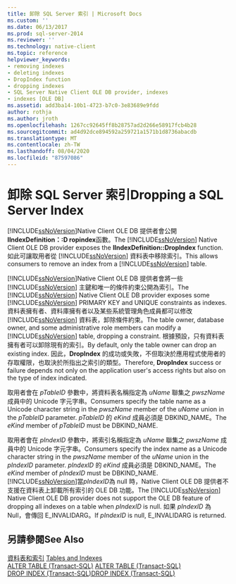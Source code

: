 ```yaml
---
title: 卸除 SQL Server 索引 | Microsoft Docs
ms.custom: ''
ms.date: 06/13/2017
ms.prod: sql-server-2014
ms.reviewer: ''
ms.technology: native-client
ms.topic: reference
helpviewer_keywords:
- removing indexes
- deleting indexes
- DropIndex function
- dropping indexes
- SQL Server Native Client OLE DB provider, indexes
- indexes [OLE DB]
ms.assetid: add3ba14-10b1-4723-b7c0-3e83689e9fdd
author: rothja
ms.author: jroth
ms.openlocfilehash: 1267cc92645ff8b28757ad2d266e58917fcb4b28
ms.sourcegitcommit: ad4d92dce894592a259721a1571b1d8736abacdb
ms.translationtype: MT
ms.contentlocale: zh-TW
ms.lasthandoff: 08/04/2020
ms.locfileid: "87597086"
---
```

# <a name="dropping-a-sql-server-index"></a><span data-ttu-id="b05ec-102">卸除 SQL Server 索引</span><span class="sxs-lookup"><span data-stu-id="b05ec-102">Dropping a SQL Server Index</span></span>
  <span data-ttu-id="b05ec-103">[!INCLUDE[ssNoVersion](../../includes/ssnoversion-md.md)]Native Client OLE DB 提供者會公開**IIndexDefinition：:D ropindex**函數。</span><span class="sxs-lookup"><span data-stu-id="b05ec-103">The [!INCLUDE[ssNoVersion](../../includes/ssnoversion-md.md)] Native Client OLE DB provider exposes the **IIndexDefinition::DropIndex** function.</span></span> <span data-ttu-id="b05ec-104">如此可讓取用者從 [!INCLUDE[ssNoVersion](../../includes/ssnoversion-md.md)] 資料表中移除索引。</span><span class="sxs-lookup"><span data-stu-id="b05ec-104">This allows consumers to remove an index from a [!INCLUDE[ssNoVersion](../../includes/ssnoversion-md.md)] table.</span></span>  
  
 <span data-ttu-id="b05ec-105">[!INCLUDE[ssNoVersion](../../includes/ssnoversion-md.md)]Native Client OLE DB 提供者會將一些 [!INCLUDE[ssNoVersion](../../includes/ssnoversion-md.md)] 主鍵和唯一的條件約束公開為索引。</span><span class="sxs-lookup"><span data-stu-id="b05ec-105">The [!INCLUDE[ssNoVersion](../../includes/ssnoversion-md.md)] Native Client OLE DB provider exposes some [!INCLUDE[ssNoVersion](../../includes/ssnoversion-md.md)] PRIMARY KEY and UNIQUE constraints as indexes.</span></span> <span data-ttu-id="b05ec-106">資料表擁有者、資料庫擁有者以及某些系統管理角色成員都可以修改 [!INCLUDE[ssNoVersion](../../includes/ssnoversion-md.md)] 資料表，卸除條件約束。</span><span class="sxs-lookup"><span data-stu-id="b05ec-106">The table owner, database owner, and some administrative role members can modify a [!INCLUDE[ssNoVersion](../../includes/ssnoversion-md.md)] table, dropping a constraint.</span></span> <span data-ttu-id="b05ec-107">根據預設，只有資料表擁有者可以卸除現有的索引。</span><span class="sxs-lookup"><span data-stu-id="b05ec-107">By default, only the table owner can drop an existing index.</span></span> <span data-ttu-id="b05ec-108">因此，**DropIndex** 的成功或失敗，不但取決於應用程式使用者的存取權限，也取決於所指出之索引的類型。</span><span class="sxs-lookup"><span data-stu-id="b05ec-108">Therefore, **DropIndex** success or failure depends not only on the application user's access rights but also on the type of index indicated.</span></span>  
  
 <span data-ttu-id="b05ec-109">取用者會在 *pTableID* 參數中，將資料表名稱指定為 *uName* 聯集之 *pwszName* 成員中的 Unicode 字元字串。</span><span class="sxs-lookup"><span data-stu-id="b05ec-109">Consumers specify the table name as a Unicode character string in the *pwszName* member of the *uName* union in the *pTableID* parameter.</span></span> <span data-ttu-id="b05ec-110">*pTableID* 的 *eKind* 成員必須是 DBKIND_NAME。</span><span class="sxs-lookup"><span data-stu-id="b05ec-110">The *eKind* member of *pTableID* must be DBKIND_NAME.</span></span>  
  
 <span data-ttu-id="b05ec-111">取用者會在 *pIndexID* 參數中，將索引名稱指定為 *uName* 聯集之 *pwszName* 成員中的 Unicode 字元字串。</span><span class="sxs-lookup"><span data-stu-id="b05ec-111">Consumers specify the index name as a Unicode character string in the *pwszName* member of the *uName* union in the *pIndexID* parameter.</span></span> <span data-ttu-id="b05ec-112">*pIndexID* 的 *eKind* 成員必須是 DBKIND_NAME。</span><span class="sxs-lookup"><span data-stu-id="b05ec-112">The *eKind* member of *pIndexID* must be DBKIND_NAME.</span></span> <span data-ttu-id="b05ec-113">[!INCLUDE[ssNoVersion](../../includes/ssnoversion-md.md)]當*pIndexID*為 null 時，Native Client OLE DB 提供者不支援在資料表上卸載所有索引的 OLE DB 功能。</span><span class="sxs-lookup"><span data-stu-id="b05ec-113">The [!INCLUDE[ssNoVersion](../../includes/ssnoversion-md.md)] Native Client OLE DB provider does not support the OLE DB feature of dropping all indexes on a table when *pIndexID* is null.</span></span> <span data-ttu-id="b05ec-114">如果 *pIndexID* 為 Null，會傳回 E_INVALIDARG。</span><span class="sxs-lookup"><span data-stu-id="b05ec-114">If *pIndexID* is null, E_INVALIDARG is returned.</span></span>  
  
## <a name="see-also"></a><span data-ttu-id="b05ec-115">另請參閱</span><span class="sxs-lookup"><span data-stu-id="b05ec-115">See Also</span></span>  
 <span data-ttu-id="b05ec-116">[資料表和索引](tables-and-indexes.md) </span><span class="sxs-lookup"><span data-stu-id="b05ec-116">[Tables and Indexes](tables-and-indexes.md) </span></span>  
 <span data-ttu-id="b05ec-117">[ALTER TABLE &#40;Transact-SQL&#41;](/sql/t-sql/statements/alter-table-transact-sql) </span><span class="sxs-lookup"><span data-stu-id="b05ec-117">[ALTER TABLE &#40;Transact-SQL&#41;](/sql/t-sql/statements/alter-table-transact-sql) </span></span>  
 [<span data-ttu-id="b05ec-118">DROP INDEX &#40;Transact-SQL&#41;</span><span class="sxs-lookup"><span data-stu-id="b05ec-118">DROP INDEX &#40;Transact-SQL&#41;</span></span>](/sql/t-sql/statements/drop-index-transact-sql)  
  
  
